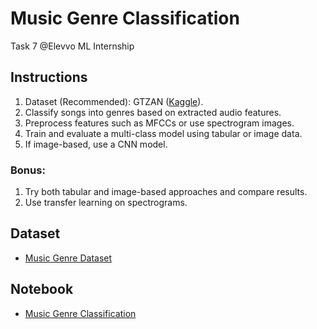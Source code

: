 # Music Genre Classification
Task 7 @Elevvo ML Internship

## Instructions
1. Dataset (Recommended): GTZAN ([Kaggle](https://www.kaggle.com/)).
2. Classify songs into genres based on extracted audio features.
3. Preprocess features such as MFCCs or use spectrogram images.
4. Train and evaluate a multi-class model using tabular or image data.
5. If image-based, use a CNN model.

### Bonus:
1. Try both tabular and image-based approaches and compare results.
2. Use transfer learning on spectrograms.

## Dataset
- [Music Genre Dataset](https://www.kaggle.com/datasets/andradaolteanu/gtzan-dataset-music-genre-classification)

## Notebook
- [Music Genre Classification]()
